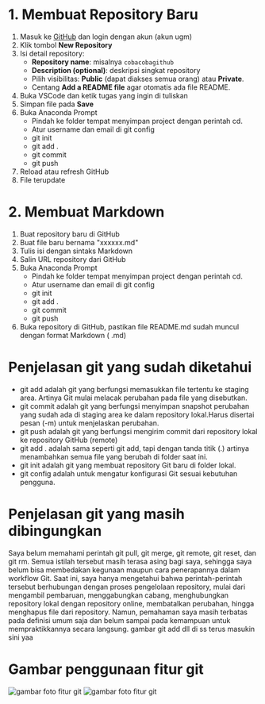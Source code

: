 # 1. Membuat Repository Baru
1. Masuk ke [GitHub](https://github.com) dan login dengan akun (akun ugm)
2. Klik tombol **New Repository**
3. Isi detail repository:
   - **Repository name**: misalnya `cobacobagithub`
   - **Description (optional)**: deskripsi singkat repository
   - Pilih visibilitas: **Public** (dapat diakses semua orang) atau **Private**.
   - Centang **Add a README file** agar otomatis ada file README.
4. Buka VSCode dan ketik tugas yang ingin di tuliskan
5. Simpan file pada **Save**
6. Buka Anaconda Prompt 
   - Pindah ke folder tempat menyimpan project dengan perintah cd.
   - Atur username dan email di git config
   - git init
   - git add .
   - git commit
   - git push
7. Reload atau refresh GitHub
8. File terupdate


# 2. Membuat Markdown
1. Buat repository baru di GitHub
2. Buat file baru bernama "xxxxxx.md"
3. Tulis isi dengan sintaks Markdown
4. Salin URL repository dari GitHub
5. Buka Anaconda Prompt
   - Pindah ke folder tempat menyimpan project dengan perintah cd.
   - Atur username dan email di git config
   - git init
   - git add .
   - git commit
   - git push
6. Buka repository di GitHub, pastikan file README.md sudah muncul dengan format Markdown ( .md)

# Penjelasan git yang sudah diketahui
   - git add adalah git yang berfungsi memasukkan file tertentu ke staging area. Artinya Git mulai melacak perubahan pada file yang disebutkan.
   - git commit adalah git yang berfungsi menyimpan snapshot perubahan yang sudah ada di staging area ke dalam repository lokal.Harus disertai pesan (-m) untuk menjelaskan perubahan.
   - git push adalah git yang berfungsi mengirim commit dari repository lokal ke repository GitHub (remote)
   - git add . adalah sama seperti git add, tapi dengan tanda titik (.) artinya menambahkan semua file yang berubah di folder saat ini.
   - git init adalah git yang membuat repository Git baru di folder lokal.
   - git config adalah untuk mengatur konfigurasi Git sesuai kebutuhan pengguna.


 # Penjelasan git yang masih dibingungkan
   
Saya belum memahami perintah git pull, git merge, git remote, git reset, dan git rm. Semua istilah tersebut masih terasa asing bagi saya, sehingga saya belum bisa membedakan kegunaan maupun cara penerapannya dalam workflow Git. Saat ini, saya hanya mengetahui bahwa perintah-perintah tersebut berhubungan dengan proses pengelolaan repository, mulai dari mengambil pembaruan, menggabungkan cabang, menghubungkan repository lokal dengan repository online, membatalkan perubahan, hingga menghapus file dari repository. Namun, pemahaman saya masih terbatas pada definisi umum saja dan belum sampai pada kemampuan untuk mempraktikkannya secara langsung.
gambar git add dll di ss terus masukin sini yaa  


# Gambar penggunaan fitur git
![gambar foto fitur git](./image/gambarmetkom1.png)
![gambar foto fitur git](./image/gambarmetkom2.png)